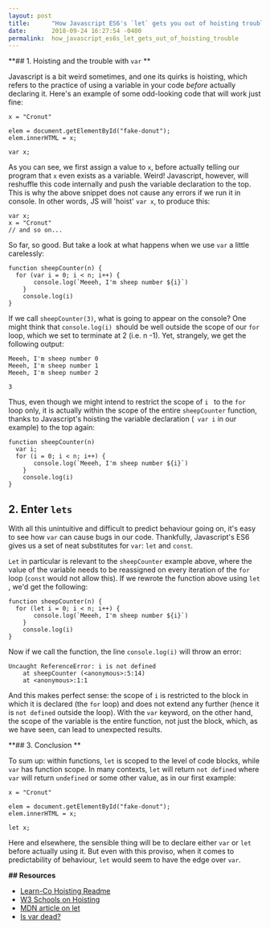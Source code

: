 ```yaml
---
layout: post
title:      "How Javascript ES6's `let` gets you out of hoisting trouble"
date:       2018-09-24 16:27:54 -0400
permalink:  how_javascript_es6s_let_gets_out_of_hoisting_trouble
---
```


**## 1. Hoisting and the trouble with `var` **

Javascript is a bit weird sometimes, and one its quirks is hoisting, which refers to the practice of using a variable in your code *before*  actually declaring it. Here's an example of some odd-looking code that will work just fine:


```
x = "Cronut"

elem = document.getElementById("fake-donut");  
elem.innerHTML = x; 

var x;
```

As you can see, we first assign a value to `x`, before actually telling our program that `x` even exists as a variable. Weird! Javascript, however, will reshuffle this code internally and push the variable declaration to the top. This is why the above snippet does not cause any errors if we run it in console. In other words, JS will 'hoist' `var x`, to produce this: 

```
var x;
x = "Cronut"
// and so on...
```

So far, so good. But take a look at what happens when we use `var` a little carelessly: 

```
function sheepCounter(n) {
  for (var i = 0; i < n; i++) {
	   console.log(`Meeeh, I'm sheep number ${i}`)
	}
	console.log(i)
}
```


If we call `sheepCounter(3)`, what is going to appear on the console? One might think that `console.log(i) `should be well outside the scope of our `for` loop, which we set to terminate at 2 (i.e. n -1). Yet, strangely, we get the following output: 

```
Meeeh, I'm sheep number 0
Meeeh, I'm sheep number 1
Meeeh, I'm sheep number 2

3
```

Thus, even though we might intend to restrict the scope of `i ` to the `for` loop only, it is actually within the scope of the entire `sheepCounter` function, thanks to Javascript's hoisting the variable declaration (` var i` in our example) to the top again: 

```
function sheepCounter(n) 
  var i;
  for (i = 0; i < n; i++) {
	   console.log(`Meeeh, I'm sheep number ${i}`)
	}
	console.log(i)
}
```
## 2. Enter `lets`

With all this unintuitive and difficult to predict behaviour going on, it's easy to see how `var` can cause bugs in our code. Thankfully, Javascript's ES6 gives us a set of neat substitutes for `var`: `let` and `const`.

`Let` in particular is relevant to the `sheepCounter` example above, where the value of the variable needs to be reassigned on every iteration of the `for` loop (`const` would not allow this). If we rewrote the function above using `let `, we'd get the following:

```
function sheepCounter(n) {
  for (let i = 0; i < n; i++) {
	   console.log(`Meeeh, I'm sheep number ${i}`)
	}
	console.log(i)
}
```

Now if we call the function, the line `console.log(i)` will throw an error:

```
Uncaught ReferenceError: i is not defined
    at sheepCounter (<anonymous>:5:14)
    at <anonymous>:1:1
```
And this makes perfect sense: the scope of `i` is restricted to the block in which it is declared (the `for` loop) and does not extend any further (hence it is `not defined` outside the loop). With the `var` keyword, on the other hand, the scope of the variable is the entire function, not just the block, which, as we have seen, can lead to unexpected results.

**## 3. Conclusion **

To sum up: within functions, `let` is scoped to the level of code blocks, while `var` has function scope. In many contexts, `let` will return `not defined` where `var` will return `undefined` or some other value, as in our first example:


```
x = "Cronut"

elem = document.getElementById("fake-donut");  
elem.innerHTML = x; 

let x;
```

Here and elsewhere, the sensible thing will be to declare either `var` or `let` before actually using it. But even with this proviso, when it comes to predictability of behaviour, `let` would seem to have the edge over `var`. 

**## Resources**
* [Learn-Co Hoisting Readme](https://learn.co/lessons/js-hoisting-readme)
* [W3 Schools on Hoisting](https://www.w3schools.com/js/js_hoisting.asp)
* [MDN article on let](https://developer.mozilla.org/en-US/docs/Web/JavaScript/Reference/Statements/let)
* [Is var dead?](https://wesbos.com/is-var-dead)

